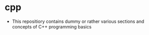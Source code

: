 # cpp
- This repositiory contains dummy or rather various sections and concepts of C++ programming basics
